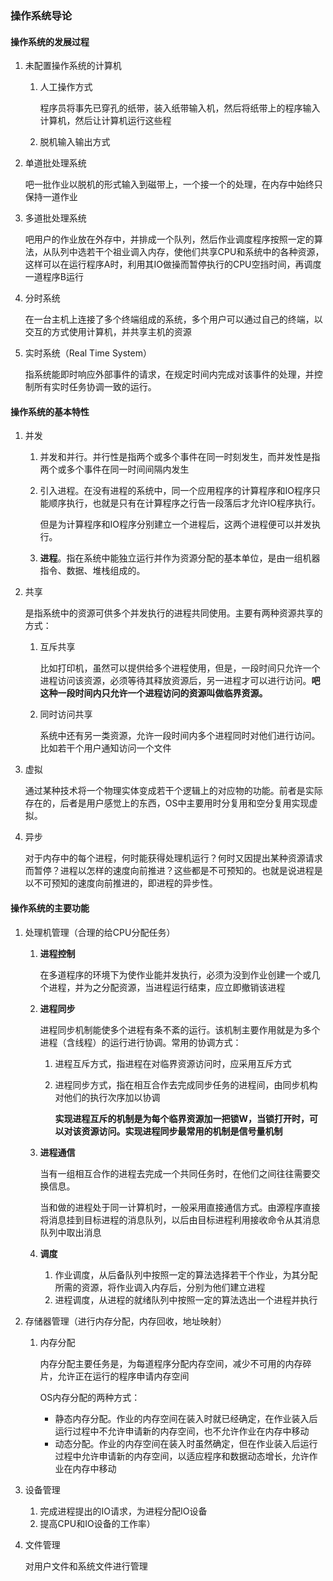 ### 操作系统导论

#### 操作系统的发展过程

1. 未配置操作系统的计算机

   1. 人工操作方式

      程序员将事先已穿孔的纸带，装入纸带输入机，然后将纸带上的程序输入计算机，然后让计算机运行这些程

   2. 脱机输入输出方式

2. 单道批处理系统

   吧一批作业以脱机的形式输入到磁带上，一个接一个的处理，在内存中始终只保持一道作业

3. 多道批处理系统

   吧用户的作业放在外存中，并排成一个队列，然后作业调度程序按照一定的算法，从队列中选若干个祖业调入内存，使他们共享CPU和系统中的各种资源，这样可以在运行程序A时，利用其IO做操而暂停执行的CPU空挡时间，再调度一道程序B运行

4. 分时系统

   在一台主机上连接了多个终端组成的系统，多个用户可以通过自己的终端，以交互的方式使用计算机，并共享主机的资源

5. 实时系统（Real Time System）

   指系统能即时响应外部事件的请求，在规定时间内完成对该事件的处理，并控制所有实时任务协调一致的运行。

#### 操作系统的基本特性

1. 并发

   1. 并发和并行。并行性是指两个或多个事件在同一时刻发生，而并发性是指两个或多个事件在同一时间间隔内发生

   2. 引入进程。在没有进程的系统中，同一个应用程序的计算程序和IO程序只能顺序执行，也就是只有在计算程序之行告一段落后才允许IO程序执行。

      但是为计算程序和IO程序分别建立一个进程后，这两个进程便可以并发执行。

   3. **进程**。指在系统中能独立运行并作为资源分配的基本单位，是由一组机器指令、数据、堆栈组成的。

2. 共享

   是指系统中的资源可供多个并发执行的进程共同使用。主要有两种资源共享的方式：

   1. 互斥共享 

      比如打印机，虽然可以提供给多个进程使用，但是，一段时间只允许一个进程访问该资源，必须等待其释放资源后，另一进程才可以进行访问。**吧这种一段时间内只允许一个进程访问的资源叫做临界资源。**

   2. 同时访问共享

      系统中还有另一类资源，允许一段时间内多个进程同时对他们进行访问。比如若干个用户通知访问一个文件

3. 虚拟

   通过某种技术将一个物理实体变成若干个逻辑上的对应物的功能。前者是实际存在的，后者是用户感觉上的东西，OS中主要用时分复用和空分复用实现虚拟。

4. 异步

   对于内存中的每个进程，何时能获得处理机运行？何时又因提出某种资源请求而暂停？进程以怎样的速度向前推进？这些都是不可预知的。也就是说进程是以不可预知的速度向前推进的，即进程的异步性。

#### 操作系统的主要功能

1. 处理机管理（合理的给CPU分配任务）

   1. **进程控制**

      在多道程序的环境下为使作业能并发执行，必须为没到作业创建一个或几个进程，并为之分配资源，当进程运行结束，应立即撤销该进程

   2. **进程同步**

      进程同步机制能使多个进程有条不紊的运行。该机制主要作用就是为多个进程（含线程）的运行进行协调。常用的协调方式：

      1. 进程互斥方式，指进程在对临界资源访问时，应采用互斥方式

      2. 进程同步方式，指在相互合作去完成同步任务的进程间，由同步机构对他们的执行次序加以协调

         **实现进程互斥的机制是为每个临界资源加一把锁W，当锁打开时，可以对该资源访问。实现进程同步最常用的机制是信号量机制**

   3. **进程通信**

      当有一组相互合作的进程去完成一个共同任务时，在他们之间往往需要交换信息。

      当和做的进程处于同一计算机时，一般采用直接通信方式。由源程序直接将消息挂到目标进程的消息队列，以后由目标进程利用接收命令从其消息队列中取出消息

   4. **调度**

      1. 作业调度，从后备队列中按照一定的算法选择若干个作业，为其分配所需的资源，将作业调入内存后，分别为他们建立进程
      2. 进程调度，从进程的就绪队列中按照一定的算法选出一个进程并执行

2. 存储器管理（进行内存分配，内存回收，地址映射）

   1. 内存分配

      内存分配主要任务是，为每道程序分配内存空间，减少不可用的内存碎片，允许正在运行的程序申请内存空间

      OS内存分配的两种方式：

      - 静态内存分配。作业的内存空间在装入时就已经确定，在作业装入后运行过程中不允许申请新的内存空间，也不允许作业在内存中移动
      - 动态分配。作业的内存空间在装入时虽然确定，但在作业装入后运行过程中允许申请新的内存空间，以适应程序和数据动态增长，允许作业在内存中移动

3. 设备管理

   1. 完成进程提出的IO请求，为进程分配IO设备
   2. 提高CPU和IO设备的工作率）

4. 文件管理

   对用户文件和系统文件进行管理

   















